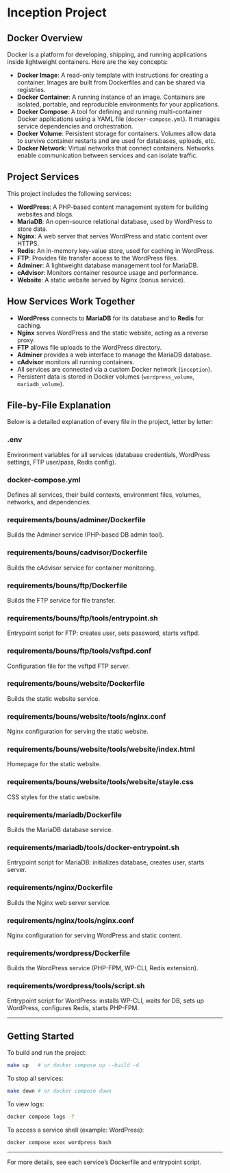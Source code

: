 # Inception Project

## Docker Overview

Docker is a platform for developing, shipping, and running applications inside lightweight containers. Here are the key concepts:

- **Docker Image**: A read-only template with instructions for creating a container. Images are built from Dockerfiles and can be shared via registries.
- **Docker Container**: A running instance of an image. Containers are isolated, portable, and reproducible environments for your applications.
- **Docker Compose**: A tool for defining and running multi-container Docker applications using a YAML file (`docker-compose.yml`). It manages service dependencies and orchestration.
- **Docker Volume**: Persistent storage for containers. Volumes allow data to survive container restarts and are used for databases, uploads, etc.
- **Docker Network**: Virtual networks that connect containers. Networks enable communication between services and can isolate traffic.

## Project Services

This project includes the following services:

- **WordPress**: A PHP-based content management system for building websites and blogs.
- **MariaDB**: An open-source relational database, used by WordPress to store data.
- **Nginx**: A web server that serves WordPress and static content over HTTPS.
- **Redis**: An in-memory key-value store, used for caching in WordPress.
- **FTP**: Provides file transfer access to the WordPress files.
- **Adminer**: A lightweight database management tool for MariaDB.
- **cAdvisor**: Monitors container resource usage and performance.
- **Website**: A static website served by Nginx (bonus service).

## How Services Work Together

- **WordPress** connects to **MariaDB** for its database and to **Redis** for caching.
- **Nginx** serves WordPress and the static website, acting as a reverse proxy.
- **FTP** allows file uploads to the WordPress directory.
- **Adminer** provides a web interface to manage the MariaDB database.
- **cAdvisor** monitors all running containers.
- All services are connected via a custom Docker network (`inception`).
- Persistent data is stored in Docker volumes (`wordpress_volume`, `mariadb_volume`).

## File-by-File Explanation

Below is a detailed explanation of every file in the project, letter by letter:

### .env
Environment variables for all services (database credentials, WordPress settings, FTP user/pass, Redis config).

### docker-compose.yml
Defines all services, their build contexts, environment files, volumes, networks, and dependencies.

### requirements/bouns/adminer/Dockerfile
Builds the Adminer service (PHP-based DB admin tool).

### requirements/bouns/cadvisor/Dockerfile
Builds the cAdvisor service for container monitoring.

### requirements/bouns/ftp/Dockerfile
Builds the FTP service for file transfer.

### requirements/bouns/ftp/tools/entrypoint.sh
Entrypoint script for FTP: creates user, sets password, starts vsftpd.

### requirements/bouns/ftp/tools/vsftpd.conf
Configuration file for the vsftpd FTP server.

### requirements/bouns/website/Dockerfile
Builds the static website service.

### requirements/bouns/website/tools/nginx.conf
Nginx configuration for serving the static website.

### requirements/bouns/website/tools/website/index.html
Homepage for the static website.

### requirements/bouns/website/tools/website/stayle.css
CSS styles for the static website.

### requirements/mariadb/Dockerfile
Builds the MariaDB database service.

### requirements/mariadb/tools/docker-entrypoint.sh
Entrypoint script for MariaDB: initializes database, creates user, starts server.

### requirements/nginx/Dockerfile
Builds the Nginx web server service.

### requirements/nginx/tools/nginx.conf
Nginx configuration for serving WordPress and static content.

### requirements/wordpress/Dockerfile
Builds the WordPress service (PHP-FPM, WP-CLI, Redis extension).

### requirements/wordpress/tools/script.sh
Entrypoint script for WordPress: installs WP-CLI, waits for DB, sets up WordPress, configures Redis, starts PHP-FPM.

---

## Getting Started

To build and run the project:

```zsh
make up   # or docker compose up --build -d
```

To stop all services:

```zsh
make down # or docker compose down
```

To view logs:

```zsh
docker compose logs -f
```

To access a service shell (example: WordPress):

```zsh
docker compose exec wordpress bash
```

---

For more details, see each service’s Dockerfile and entrypoint script.
